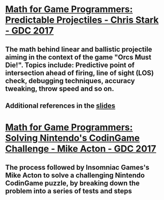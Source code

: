 # [Math for Game Programmers: Predictable Projectiles - Chris Stark - GDC 2017](https://www.youtube.com/watch?v=6OkhjWUIUf0&list=LL6MKUgGZ9Q8c2Ff7GnoRoqA)
## The math behind linear and ballistic projectile aiming in the context of the game "Orcs Must Die!". Topics include: Predictive point of intersection ahead of firing, line of sight (LOS) check, debugging techniques, accuracy tweaking, throw speed and so on.
## Additional references in the [slides](https://www.gdcvault.com/play/1024679/Math-for-Game-Programmers-Predictable)

# [Math for Game Programmers: Solving Nintendo's CodinGame Challenge - Mike Acton - GDC 2017](https://www.youtube.com/watch?v=x_BUnm-bnik&list=LL6MKUgGZ9Q8c2Ff7GnoRoqA)
## The process followed by Insomniac Games's Mike Acton to solve a challenging Nintendo CodinGame puzzle, by breaking down the problem into a series of tests and steps

